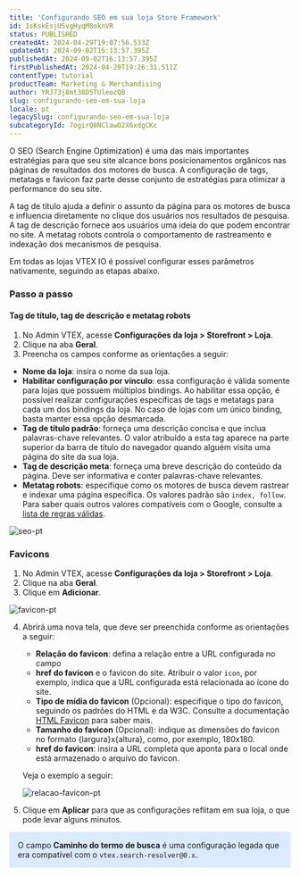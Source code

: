 ```yaml
---
title: 'Configurando SEO em sua loja Store Framework'
id: 1sKskEsjUSvgHyqM8oknVR
status: PUBLISHED
createdAt: 2024-04-29T19:07:56.533Z
updatedAt: 2024-09-02T16:13:57.395Z
publishedAt: 2024-09-02T16:13:57.395Z
firstPublishedAt: 2024-04-29T19:26:31.511Z
contentType: tutorial
productTeam: Marketing & Merchandising
author: YRJ73j8mt38D5TUleocQB
slug: configurando-seo-em-sua-loja
locale: pt
legacySlug: configurando-seo-em-sua-loja
subcategoryId: 7ogirQ8NClawO2X6xdgCKc
---
```


O SEO (Search Engine Optimization) é uma das mais importantes estratégias para que seu site alcance bons posicionamentos orgânicos nas páginas de resultados dos motores de busca. A configuração de tags, metatags e favicon faz parte desse conjunto de estratégias para otimizar a performance do seu site. 

A tag de título ajuda a definir o assunto da página para os motores de busca e influencia diretamente no clique dos usuários nos resultados de pesquisa. A tag de descrição fornece aos usuários uma ideia do que podem encontrar no site. A metatag robots controla o comportamento de rastreamento e indexação dos mecanismos de pesquisa.

Em todas as lojas VTEX IO é possível configurar esses parâmetros nativamente, seguindo as etapas abaixo.

### Passo a passo

#### Tag de título, tag de descrição e metatag robots

1. No Admin VTEX, acesse **Configurações da loja > Storefront > Loja**.
2. Clique na aba **Geral**.
3. Preencha os campos conforme as orientações a seguir:
  - **Nome da loja**: insira o nome da sua loja.
  - **Habilitar configuração por vínculo**: essa configuração é válida somente para lojas que possuem múltiplos bindings. Ao habilitar essa opção, é possível realizar configurações específicas de tags e metatags para cada um dos bindings da loja. No caso de lojas com um único binding, basta manter essa opção desmarcada.
  - **Tag de título padrão**: forneça uma descrição concisa e que inclua palavras-chave relevantes. O valor atribuído a esta tag aparece na parte superior da barra de título do navegador quando alguém visita uma página do site da sua loja.
  - **Tag de descrição meta**: forneça uma breve descrição do conteúdo da página. Deve ser informativa e conter palavras-chave relevantes.
  - **Metatag robots**: especifique como os motores de busca devem rastrear e indexar uma página específica. Os valores padrão são `index, follow`. Para saber quais outros valores compatíveis com o Google, consulte a [lista de regras válidas](https://developers.google.com/search/docs/crawling-indexing/robots-meta-tag?hl=pt-br#directives). 

  ![seo-pt](//images.ctfassets.net/alneenqid6w5/4JajNswh0yiVmfWvsPWbEa/538870f8a15ecac304f2c1093764f02d/seo-pt.png)

### Favicons

1. No Admin VTEX, acesse **Configurações da loja > Storefront > Loja**.
2. Clique na aba **Geral**.
3. Clique em **Adicionar**.

  ![favicon-pt](//images.ctfassets.net/alneenqid6w5/3NtSCr6cKVn7dDqsXn8jBN/52dc9e3efc6c9cac57f112a40b13158a/favicons-pt.png)

4. Abrirá uma nova tela, que deve ser preenchida conforme as orientações a seguir:
    - **Relação do favicon**: defina a relação entre a URL configurada no campo
    - **href do favicon** e o favicon do site. Atribuir o valor `icon`, por exemplo, indica que a URL configurada está relacionada ao ícone do site.
    - **Tipo de mídia do favicon** (Opcional): especifique o tipo do favicon, seguindo os padrões do HTML e da W3C. Consulte a documentação [HTML Favicon](https://www.w3schools.com/html/html_favicon.asp) para saber mais.
    - **Tamanho do favicon** (Opcional): indique as dimensões do favicon no formato {largura}x{altura}, como, por exemplo, 180x180.
    - **href do favicon**: insira a URL completa que aponta para o local onde está armazenado o arquivo do favicon.

    Veja o exemplo a seguir:

    ![relacao-favicon-pt](//images.ctfassets.net/alneenqid6w5/4gJkfubRqf9lhtRiryrMMA/b0b372b4db26ab50def96346b04d028b/relacao-favicon-pt.png)

5. Clique em **Aplicar** para que as configurações reflitam em sua loja, o que pode levar alguns minutos.

<div style="background-color:#DBEAFE; border-left: 2px solid ##1E3A8A; border-top-left-radius: 2px; border-bottom-left-radius: 2px; padding: 15px; margin-bottom: 10px">
O campo <strong>Caminho do termo de busca</strong> é uma configuração legada que era compatível com o <code>vtex.search-resolver@0.x</code>.
</div>

